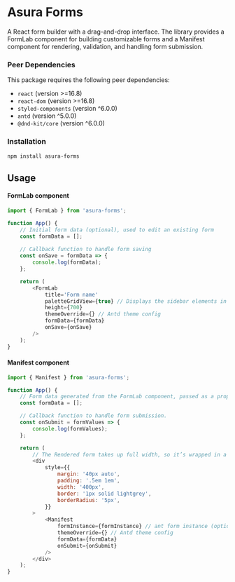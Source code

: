 # Asura Forms

A React form builder with a drag-and-drop interface. The library provides a FormLab component for building customizable forms and a Manifest component for rendering, validation, and handling form submission.

### Peer Dependencies
This package requires the following peer dependencies:

- `react` (version >=16.8)
- `react-dom` (version >=16.8)
- `styled-components` (version ^6.0.0)
- `antd` (version ^5.0.0)
- `@dnd-kit/core` (version ^6.0.0)

### Installation

```bash
npm install asura-forms
```

## Usage

#### FormLab component

```javascript
import { FormLab } from 'asura-forms';

function App() {
    // Initial form data (optional), used to edit an existing form
    const formData = [];
  
    // Callback function to handle form saving
    const onSave = formData => {
	    console.log(formData);
    };

    return (
        <FormLab
            title='Form name'
            paletteGridView={true} // Displays the sidebar elements in grid style
            height={700}
            themeOverride={} // Antd theme config
            formData={formData}
            onSave={onSave}
        />
    );
}
```

#### Manifest component

```javascript
import { Manifest } from 'asura-forms';

function App() {
    // Form data generated from the FormLab component, passed as a prop to Manifest component.
    const formData = [];

    // Callback function to handle form submission.
    const onSubmit = formValues => {
        console.log(formValues);
    };

    return (
        // The Rendered form takes up full width, so it’s wrapped in a container to control layout and styling.
        <div
            style={{
                margin: '40px auto',
                padding: '.5em 1em',
                width: '400px',
                border: '1px solid lightgrey',
                borderRadius: '5px',
            }}
        >
            <Manifest
                formInstance={formInstance} // ant form instance (optional)
                themeOverride={} // Antd theme config
                formData={formData}
                onSubmit={onSubmit}
            />
        </div>
    );
}
```
